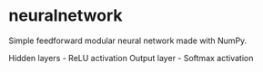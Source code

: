 # neuralnetwork

Simple feedforward modular neural network made with NumPy. 

Hidden layers - ReLU activation
Output layer - Softmax activation
